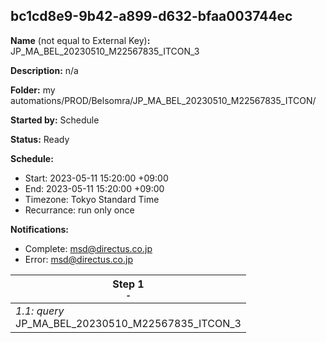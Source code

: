 ## bc1cd8e9-9b42-a899-d632-bfaa003744ec

**Name** (not equal to External Key)**:** JP_MA_BEL_20230510_M22567835_ITCON_3

**Description:** n/a

**Folder:** my automations/PROD/Belsomra/JP_MA_BEL_20230510_M22567835_ITCON/

**Started by:** Schedule

**Status:** Ready

**Schedule:**

* Start: 2023-05-11 15:20:00 +09:00
* End: 2023-05-11 15:20:00 +09:00
* Timezone: Tokyo Standard Time
* Recurrance: run only once

**Notifications:**

* Complete: msd@directus.co.jp
* Error: msd@directus.co.jp

| Step 1<br>_<small>-</small>_ |
| --- |
| _1.1: query_<br>JP_MA_BEL_20230510_M22567835_ITCON_3 |
